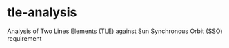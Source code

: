 # tle-analysis
Analysis of Two Lines Elements (TLE) against Sun Synchronous Orbit (SSO) requirement
